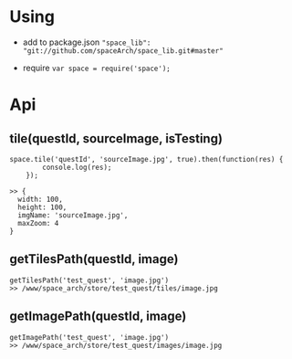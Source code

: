 # Using
- add to package.json
`"space_lib": "git://github.com/spaceArch/space_lib.git#master"`

- require
`var space = require('space');`


# Api
## tile(questId, sourceImage, isTesting)
```
space.tile('questId', 'sourceImage.jpg', true).then(function(res) {
        console.log(res);
    });

>> { 
  width: 100,
  height: 100,
  imgName: 'sourceImage.jpg',
  maxZoom: 4 
}
```
## getTilesPath(questId, image)
```
getTilesPath('test_quest', 'image.jpg')
>> /www/space_arch/store/test_quest/tiles/image.jpg
```
## getImagePath(questId, image)
```
getImagePath('test_quest', 'image.jpg')
>> /www/space_arch/store/test_quest/images/image.jpg
```

